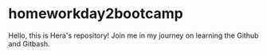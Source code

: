 # homeworkday2bootcamp
Hello, this is Hera's repository!
Join me in my journey on learning the Github and Gitbash.
